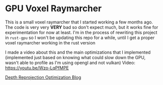 # GPU Voxel Raymarcher
This is a small voxel raymarcher that I started working a few months ago.
The code is very very **VERY** bad so don't expect much, but it works fine for experimentation for now at least.
I'm in the process of rewriting this project in ``rust-gpu`` so I won't be updating this repo for a while, until I get a proper voxel raymarcher working in the rust version

I made a video about this and the main optimizations that I implemented
(implemented just based on knowing what could slow down the GPU, wasn't able to profile as I'm using opengl and not vulkan)
Video: https://youtu.be/Wzo-LqPfMPE

[Depth Reprojection Optimization Blog](https://jedjoud10.github.io/blog/depth-reproj/)
